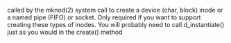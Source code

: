 called by the mknod(2) system call to create a device (char, block) inode or a named pipe (FIFO) or socket.  Only required if 	you want to support creating these types of inodes.  You will 	probably need to call d_instantiate() just as you would in the 	create() method